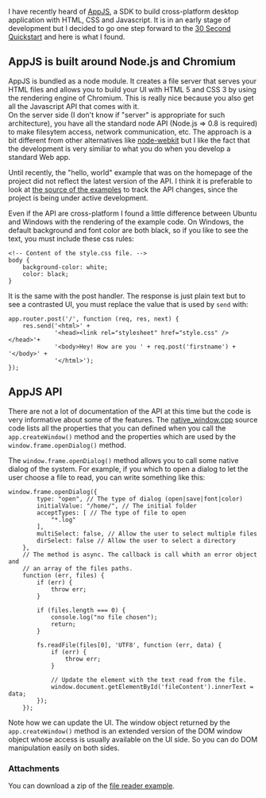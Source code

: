 I have recently heard of [AppJS](http://appjs.org), a SDK to build cross-platform desktop application with HTML, CSS and Javascript. It is in an early stage of development but I decided to go one step forward to the [30 Second Quickstart](http://appjs.org/#download) and here is what I found.

AppJS is built around Node.js and Chromium
------------------------------------------

AppJS is bundled as a node module. It creates a file server that serves your HTML files and allows you to build your UI with HTML 5 and CSS 3 by using the rendering engine of Chromium. This is really nice because you also get all the Javascript API that comes with it.   
On the server side (I don't know if "server" is appropriate for such architecture), you have all the standard node API (Node.js => 0.8 is required) to make filesytem access, network communication, etc.
The approach is a bit different from other alternatives like [node-webkit](https://github.com/rogerwang/node-webkit) but I like the fact that the development is very similiar to what you do when you develop a standard Web app.

Until recently, the "hello, world" example that was on the homepage of the project did not reflect the latest version of the API. I think it is preferable to look at [the source of the examples](https://github.com/appjs/appjs/tree/master/examples) to track the API changes, since the project is being under active development.

Even if the API are cross-platform I found a little difference between Ubuntu and Windows with the rendering of the example code. On Windows, the default background and font color are both black, so if you like to see the text, you must include these css rules:

    <!-- Content of the style.css file. -->
    body {
        background-color: white;
        color: black;
    }

It is the same with the post handler. The response is just plain text but to see a contrasted UI, you must replace the value that is used by `send` with:

    app.router.post('/', function (req, res, next) {
        res.send('<html>' +
                 '<head><link rel="stylesheet" href="style.css" /></head>'+
                 '<body>Hey! How are you ' + req.post('firstname') + '</body>' +
                 '</html>');
    });

AppJS API
---------

There are not a lot of documentation of the API at this time but the code is very informative about some of the features. The [native_window.cpp](https://github.com/appjs/appjs/blob/master/src/native_window/native_window.cpp) source code lists all the properties that you can defined when you call the `app.createWindow()` method and the properties which are used by the `window.frame.openDialog()` method.

The `window.frame.openDialog()` method allows you to call some native dialog of the system. For example, if you which to open a dialog to let the user choose a file to read, you can write something like this:

    window.frame.openDialog({
            type: "open", // The type of dialog (open|save|font|color)
            initialValue: "/home/", // The initial folder
            acceptTypes: [ // The type of file to open
                "*.log"
            ],
            multiSelect: false, // Allow the user to select multiple files
            dirSelect: false // Allow the user to select a directory
        },
        // The method is async. The callback is call whith an error object and
        // an array of the files paths.
        function (err, files) {
            if (err) {
                throw err;
            }

            if (files.length === 0) {
                console.log("no file chosen");
                return;
            }

            fs.readFile(files[0], 'UTF8', function (err, data) {
                if (err) {
                    throw err;
                }

                // Update the element with the text read from the file.
                window.document.getElementById('fileContent').innerText = data;
            });
        });

Note how we can update the UI. The window object returned by the `app.createWindow()` method is an extended version of the DOM window object whose access is usually available on the UI side. So you can do DOM manipulation easily on both sides.

### Attachments

You can download a zip of the [file reader example](/making-a-desktop-app-with-node/reading-a-file.zip).
